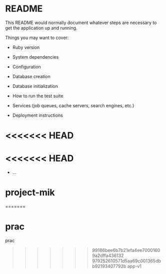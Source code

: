 # README

This README would normally document whatever steps are necessary to get the
application up and running.

Things you may want to cover:

* Ruby version

* System dependencies

* Configuration

* Database creation

* Database initialization

* How to run the test suite

* Services (job queues, cache servers, search engines, etc.)

* Deployment instructions

<<<<<<< HEAD
=======
<<<<<<< HEAD
=======
* ...
# project-mik
=======
# prac
prac
>>>>>>> 99186bee6b7b21efa4ee70001609a2dffa436132
>>>>>>> 979252610571d5aa69c001365dbb92193407792b
>>>>>>> app-v1
